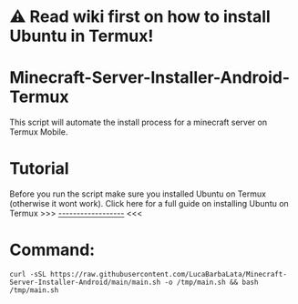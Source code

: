 # ⚠️ Read wiki first on how to install Ubuntu in Termux!

# Minecraft-Server-Installer-Android-Termux
This script will automate the install process for a minecraft server on Termux Mobile.

# Tutorial
Before you run the script make sure you installed Ubuntu on Termux (otherwise it wont work). Click here for a full guide on installing Ubuntu on Termux >>> [------------------](https://github.com/LucaBarbaLata/Minecraft-Server-Installer-Android/wiki/How-to-install-Ubuntu-in-Termux) <<<

# Command:

```curl -sSL https://raw.githubusercontent.com/LucaBarbaLata/Minecraft-Server-Installer-Android/main/main.sh -o /tmp/main.sh && bash /tmp/main.sh```
